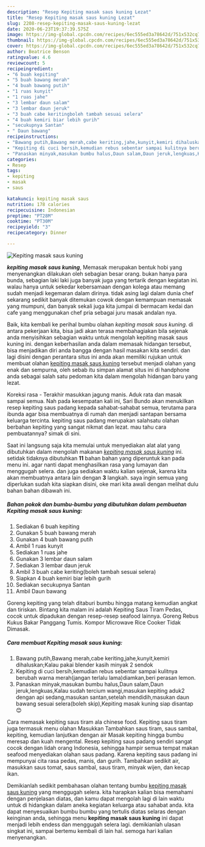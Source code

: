 ```yaml
---
description: "Resep Kepiting masak saus kuning Lezat"
title: "Resep Kepiting masak saus kuning Lezat"
slug: 2208-resep-kepiting-masak-saus-kuning-lezat
date: 2020-06-23T19:37:39.575Z
image: https://img-global.cpcdn.com/recipes/6ec555ed3a78642d/751x532cq70/kepiting-masak-saus-kuning-foto-resep-utama.jpg
thumbnail: https://img-global.cpcdn.com/recipes/6ec555ed3a78642d/751x532cq70/kepiting-masak-saus-kuning-foto-resep-utama.jpg
cover: https://img-global.cpcdn.com/recipes/6ec555ed3a78642d/751x532cq70/kepiting-masak-saus-kuning-foto-resep-utama.jpg
author: Beatrice Benson
ratingvalue: 4.6
reviewcount: 5
recipeingredient:
- "6 buah kepiting"
- "5 buah bawang merah"
- "4 buah bawang putih"
- "1 ruas kunyit"
- "1 ruas jahe"
- "3 lembar daun salam"
- "3 lembar daun jeruk"
- "3 buah cabe keritingboleh tambah sesuai selera"
- "4 buah kemiri biar lebih gurih"
- "secukupnya Santan"
- " Daun bawang"
recipeinstructions:
- "Bawang putih,Bawang merah,cabe keriting,jahe,kunyit,kemiri dihaluskan;Kalau pakai blender kasih minyak 2 sendok"
- "Kepiting di cuci bersih,kemudian rebus sebentar sampai kulitnya berubah warna merah(jangan terlalu lama)diamkan,beri perasan lemon."
- "Panaskan minyak,masukan bumbu halus,Daun salam,Daun jeruk,lengkuas,Kalau sudah tercium wangi,masukan kepiting aduk2 dengan api sedang,masukan santan,setelah mendidih,masukan daun bawang sesuai selera(boleh skip),Kepiting masak kuning siap disantap😊"
categories:
- Resep
tags:
- kepiting
- masak
- saus

katakunci: kepiting masak saus 
nutrition: 178 calories
recipecuisine: Indonesian
preptime: "PT28M"
cooktime: "PT30M"
recipeyield: "3"
recipecategory: Dinner

---
```



![Kepiting masak saus kuning](https://img-global.cpcdn.com/recipes/6ec555ed3a78642d/751x532cq70/kepiting-masak-saus-kuning-foto-resep-utama.jpg)

<b><i>kepiting masak saus kuning</i></b>, Memasak merupakan bentuk hobi yang menyenangkan dilakukan oleh sebagian besar orang. bukan hanya para bunda, sebagian laki laki juga banyak juga yang tertarik dengan kegiatan ini. walau hanya untuk sekedar kebersamaan dengan kolega atau memang sudah menjadi kegemaran dalam dirinya. tidak asing lagi dalam dunia chef sekarang sedikit banyak ditemukan cowok dengan kemampuan memasak yang mumpuni, dan banyak sekali juga kita jumpai di bermacam kedai dan cafe yang menggunakan chef pria sebagai juru masak andalan nya.

Baik, kita kembali ke perihal bumbu olahan <i>kepiting masak saus kuning</i>. di antara pekerjaan kita, bisa jadi akan terasa membahagiakan bila sejenak anda menyisihkan sebagian waktu untuk mengolah kepiting masak saus kuning ini. dengan keberhasilan anda dalam memasak hidangan tersebut, bisa menjadikan diri anda bangga dengan hasil masakan kita sendiri. dan lagi disini dengan perantara situs ini anda akan memiliki rujukan untuk membuat olahan <u>kepiting masak saus kuning</u> tersebut menjadi olahan yang enak dan sempurna, oleh sebab itu simpan alamat situs ini di handphone anda sebagai salah satu pedoman kita dalam mengolah hidangan baru yang lezat.

Koreksi rasa - Terakhir masukkan jagung manis. Aduk rata dan masak sampai semua. Nah pada kesempatan kali ini, Sari Bundo akan menukilkan resep kepiting saus padang kepada sahabat-sahabat semua, terutama para ibunda agar bisa membuatnya di rumah dan menjadi santapan bersama keluarga tercinta. kepiting saus padang merupakan salahsatu olahan berbahan kepiting yang sangat nikmat dan lezat. mau tahu cara pembuatannya? simak di sini.


Saat ini langsung saja kita memulai untuk menyediakan alat alat yang dibutuhkan dalam mengolah makanan <u><i>kepiting masak saus kuning</i></u> ini. setidak tidaknya dibutuhkan <b>11</b> bahan bahan yang diperuntuk kan pada menu ini. agar nanti dapat menghasilkan rasa yang lumayan dan menggugah selera. dan juga sediakan waktu kalian sejenak, karena kita akan membuatnya antara lain dengan <b>3</b> langkah. saya ingin semua yang diperlukan sudah kita siapkan disini, oke mari kita awali dengan melihat dulu bahan bahan dibawah ini.

<!--inarticleads1-->

##### Bahan pokok dan bumbu-bumbu yang dibutuhkan dalam pembuatan Kepiting masak saus kuning:

1. Sediakan 6 buah kepiting
1. Gunakan 5 buah bawang merah
1. Gunakan 4 buah bawang putih
1. Ambil 1 ruas kunyit
1. Sediakan 1 ruas jahe
1. Gunakan 3 lembar daun salam
1. Sediakan 3 lembar daun jeruk
1. Ambil 3 buah cabe keriting(boleh tambah sesuai selera)
1. Siapkan 4 buah kemiri biar lebih gurih
1. Sediakan secukupnya Santan
1. Ambil  Daun bawang


Goreng kepiting yang telah ditaburi bumbu hingga matang kemudian angkat dan tiriskan. Bintang kita malam ini adalah Kepiting Saus Tiram Pedas, cocok untuk dipadukan dengan resep-resep seafood lainnya. Goreng Rebus Kukus Bakar Panggang Tumis. Kompor Microwave Rice Cooker Tidak Dimasak. 

<!--inarticleads2-->

##### Cara membuat Kepiting masak saus kuning:

1. Bawang putih,Bawang merah,cabe keriting,jahe,kunyit,kemiri dihaluskan;Kalau pakai blender kasih minyak 2 sendok
1. Kepiting di cuci bersih,kemudian rebus sebentar sampai kulitnya berubah warna merah(jangan terlalu lama)diamkan,beri perasan lemon.
1. Panaskan minyak,masukan bumbu halus,Daun salam,Daun jeruk,lengkuas,Kalau sudah tercium wangi,masukan kepiting aduk2 dengan api sedang,masukan santan,setelah mendidih,masukan daun bawang sesuai selera(boleh skip),Kepiting masak kuning siap disantap😊


Cara memasak kepiting saus tiram ala chinese food. Kepiting saus tiram juga termasuk menu olahan Masukkan Tambahkan saus tiram, saus sambal, kepiting, kemudian lanjutkan dengan air Masak kepiting hingga bumbu meresap dan kuah mengental. Resep kepiting saus padang sendiri sangat cocok dengan lidah orang Indonesia, sehingga hampir semua tempat makan seafood menyediakan olahan saus padang. Karena kepiting saus padang ini mempunyai cita rasa pedas, manis, dan gurih. Tambahkan sedikit air, masukkan saus tomat, saus sambal, saus tiram, minyak wijen, dan kecap ikan. 

Demikianlah sedikit pembahasan olahan tentang bumbu <u>kepiting masak saus kuning</u> yang menggugah selera. kita harapkan kalian bisa memahami dengan penjelasan diatas, dan kamu dapat mengolah lagi di lain waktu untuk di hidangkan dalam aneka kegiatan keluarga atau sahabat anda. kita dapat menyesuaikan bumbu bumbu yang tertulis diatas selaras dengan keinginan anda, sehingga menu <b>kepiting masak saus kuning</b> ini dapat menjadi lebih endess dan menggugah selera lagi. demikianlah ulasan singkat ini, sampai bertemu kembali di lain hal. semoga hari kalian menyenangkan.
